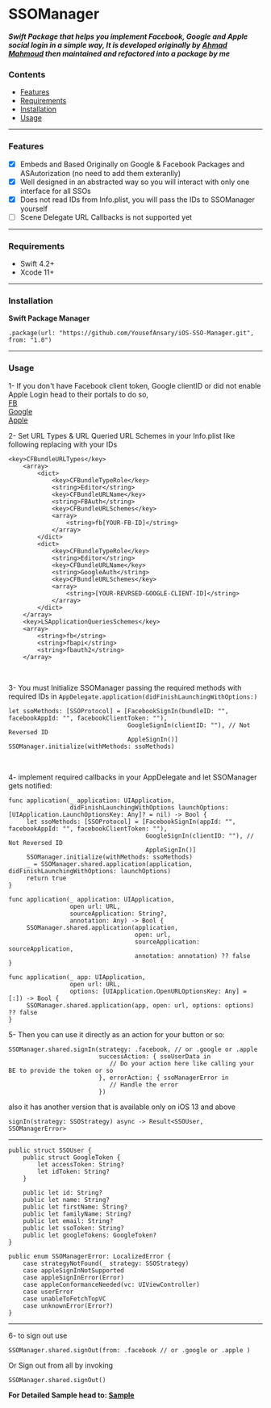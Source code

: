 # SSOManager

***Swift Package that helps you implement Facebook, Google and Apple social login in a simple way, It is developed originally by [Ahmad Mahmoud](https://linkedin.com/in/amssm) then maintained and refactored into a package by me***

### Contents
- [Features](#features)
- [Requirements](#requirements)
- [Installation](#installation)
- [Usage](#usage)

----

### Features

- [x] Embeds and Based Originally on Google & Facebook Packages and ASAutorization (no need to add them exteranlly)
- [x] Well designed in an abstracted way so you will interact with only one interface for all SSOs
- [x] Does not read IDs from Info.plist, you will pass the IDs to SSOManager yourself
- [ ] Scene Delegate URL Callbacks is not supported yet

----

### Requirements
- Swift 4.2+
- Xcode 11+

----

### Installation

**Swift Package Manager**

```
.package(url: "https://github.com/YousefAnsary/iOS-SSO-Manager.git", from: "1.0")
```

----

### Usage

1- If you don't have Facebook client token, Google clientID or did not enable Apple Login head to their portals to do so, <br/>
[FB](https://developers.facebook.com/docs/facebook-login/ios/) <br/>
[Google](https://developers.google.com/identity/sign-in/ios/start-integrating) <br/>
[Apple](https://medium.com/@priya_talreja/sign-in-with-apple-using-swift-5cd8695a46b6) <br/>

2- Set URL Types & URL Queried URL Schemes in your Info.plist like following replacing with your IDs
```
<key>CFBundleURLTypes</key>
	<array>
		<dict>
			<key>CFBundleTypeRole</key>
			<string>Editor</string>
			<key>CFBundleURLName</key>
			<string>FBAuth</string>
			<key>CFBundleURLSchemes</key>
			<array>
				<string>fb[YOUR-FB-ID]</string>
			</array>
		</dict>
		<dict>
			<key>CFBundleTypeRole</key>
			<string>Editor</string>
			<key>CFBundleURLName</key>
			<string>GoogleAuth</string>
			<key>CFBundleURLSchemes</key>
			<array>
				<string>[YOUR-REVRSED-GOOGLE-CLIENT-ID]</string>
			</array>
		</dict>
	</array>
	<key>LSApplicationQueriesSchemes</key>
	<array>
		<string>fb</string>
		<string>fbapi</string>
		<string>fbauth2</string>
	</array>
```
<br/>

3- You must Initialize SSOManager passing the required methods with required IDs in `AppDelegate.application(didFinishLaunchingWithOptions:)`
```
let ssoMethods: [SSOProtocol] = [FacebookSignIn(bundleID: "", facebookAppId: "", facebookClientToken: ""),
                                 GoogleSignIn(clientID: ""), // Not Reversed ID
                                 AppleSignIn()]
SSOManager.initialize(withMethods: ssoMethods)
```
<br/>

4- implement required callbacks in your AppDelegate and let SSOManager gets notified:
```
func application(_ application: UIApplication,
                 didFinishLaunchingWithOptions launchOptions: [UIApplication.LaunchOptionsKey: Any]? = nil) -> Bool {
     let ssoMethods: [SSOProtocol] = [FacebookSignIn(appId: "", facebookAppId: "", facebookClientToken: ""),
                                      GoogleSignIn(clientID: ""), // Not Reversed ID
                                      AppleSignIn()]
     SSOManager.initialize(withMethods: ssoMethods)
     _ = SSOManager.shared.application(application, didFinishLaunchingWithOptions: launchOptions)
     return true
}

func application(_ application: UIApplication,
                 open url: URL,
                 sourceApplication: String?,
                 annotation: Any) -> Bool {
     SSOManager.shared.application(application,
                                   open: url,
                                   sourceApplication: sourceApplication,
                                   annotation: annotation) ?? false
}

func application(_ app: UIApplication,
                 open url: URL,
                 options: [UIApplication.OpenURLOptionsKey: Any] = [:]) -> Bool {
     SSOManager.shared.application(app, open: url, options: options) ?? false
}
```
5- Then you can use it directly as an action for your button or so:
```
SSOManager.shared.signIn(strategy: .facebook, // or .google or .apple
                         successAction: { ssoUserData in 
                            // Do your action here like calling your BE to provide the token or so 
                         }, errorAction: { ssoManagerError in 
                            // Handle the error
                         })

```
also it has another version that is available only on iOS 13 and above 
```
signIn(strategy: SSOStrategy) async -> Result<SSOUser, SSOManagerError>
```
----
```
public struct SSOUser {
    public struct GoogleToken {
        let accessToken: String?
        let idToken: String?
    }
    
    public let id: String?
    public let name: String?
    public let firstName: String?
    public let familyName: String?
    public let email: String?
    public let ssoToken: String?
    public let googleTokens: GoogleToken?
}

public enum SSOManagerError: LocalizedError {
    case strategyNotFound(_ strategy: SSOStrategy)
    case appleSignInNotSupported
    case appleSignInError(Error)
    case appleConformanceNeeded(vc: UIViewController)
    case userError
    case unableToFetchTopVC
    case unknownError(Error?)
}
```
----
6- to sign out use
```
SSOManager.shared.signOut(from: .facebook // or .google or .apple )
```
Or Sign out from all by invoking
```
SSOManager.shared.signOut()
```
**For Detailed Sample head to: [Sample](/Sample)**


